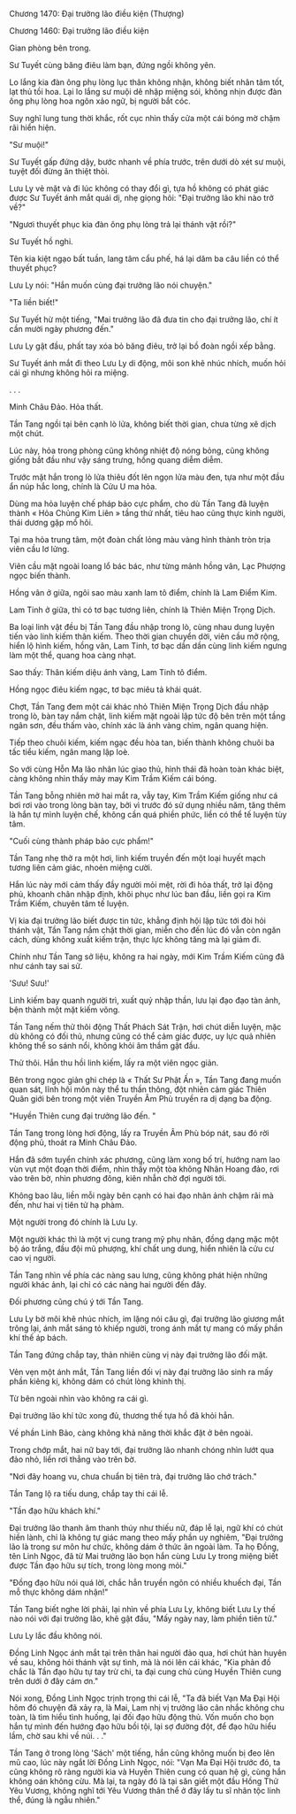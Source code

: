 




Chương 1470: Đại trưởng lão điều kiện (Thượng)


Chương 1460: Đại trưởng lão điều kiện

Gian phòng bên trong.

Sư Tuyết cùng băng điêu làm bạn, đứng ngồi không yên.

Lo lắng kia đàn ông phụ lòng lục thân không nhận, không biết nhân tâm tốt, lạt thủ tồi hoa. Lại lo lắng sư muội dê nhập miệng sói, không nhịn được đàn ông phụ lòng hoa ngôn xảo ngữ, bị người bắt cóc.

Suy nghĩ lung tung thời khắc, rốt cục nhìn thấy cửa một cái bóng mờ chậm rãi hiển hiện.

"Sư muội!"

Sư Tuyết gấp đứng dậy, bước nhanh về phía trước, trên dưới dò xét sư muội, tuyệt đối đừng ăn thiệt thòi.

Lưu Ly vẻ mặt và đi lúc không có thay đổi gì, tựa hồ không có phát giác được Sư Tuyết ánh mắt quái dị, nhẹ giọng hỏi: "Đại trưởng lão khi nào trở về?"

"Ngươi thuyết phục kia đàn ông phụ lòng trả lại thánh vật rồi?"

Sư Tuyết hồ nghi.

Tên kia kiệt ngạo bất tuần, lang tâm cẩu phế, há lại dăm ba câu liền có thể thuyết phục?

Lưu Ly nói: "Hắn muốn cùng đại trưởng lão nói chuyện."

"Ta liền biết!"

Sư Tuyết hừ một tiếng, "Mai trưởng lão đã đưa tin cho đại trưởng lão, chí ít cần mười ngày phương đến."

Lưu Ly gật đầu, phất tay xóa bỏ băng điêu, trở lại bồ đoàn ngồi xếp bằng.

Sư Tuyết ánh mắt đi theo Lưu Ly di động, môi son khẽ nhúc nhích, muốn hỏi cái gì nhưng không hỏi ra miệng.

. . .

Minh Châu Đảo. Hỏa thất.

Tần Tang ngồi tại bên cạnh lò lửa, không biết thời gian, chưa từng xê dịch một chút.

Lúc này, hỏa trong phòng cũng không nhiệt độ nóng bỏng, cũng không giống bắt đầu như vậy sáng trưng, hồng quang diễm diễm.

Trước mặt hắn trong lò lửa thiêu đốt lên ngọn lửa màu đen, tựa như một đầu ẩn núp hắc long, chính là Cửu U ma hỏa.

Dùng ma hỏa luyện chế pháp bảo cực phẩm, cho dù Tần Tang đã luyện thành « Hỏa Chủng Kim Liên » tầng thứ nhất, tiêu hao cũng thực kinh người, thái dương gặp mồ hôi.

Tại ma hỏa trung tâm, một đoàn chất lỏng màu vàng hình thành tròn trịa viên cầu lơ lửng.

Viên cầu mặt ngoài loang lổ bác bác, như từng mảnh hồng vân, Lạc Phượng ngọc biến thành.

Hồng vân ở giữa, ngôi sao màu xanh lam tô điểm, chính là Lam Điểm Kim.

Lam Tinh ở giữa, thì có tơ bạc tương liên, chính là Thiên Miện Trọng Dịch.

Ba loại linh vật đều bị Tần Tang đầu nhập trong lò, cùng nhau dung luyện tiến vào linh kiếm thân kiếm. Theo thời gian chuyển dời, viên cầu mở rộng, hiển lộ hình kiếm, hồng vân, Lam Tinh, tơ bạc dần dần cùng linh kiếm ngưng làm một thể, quang hoa càng nhạt.

Sao thấy: Thân kiếm diệu ánh vàng, Lam Tinh tô điểm.

Hồng ngọc điêu kiếm ngạc, tơ bạc miêu tả khái quát.

Chợt, Tần Tang đem một cái khác nhỏ Thiên Miện Trọng Dịch đầu nhập trong lò, bàn tay nắm chặt, linh kiếm mặt ngoài lập tức độ bên trên một tầng ngân sơn, đều thấm vào, chính xác là ánh vàng chìm, ngân quang hiện.

Tiếp theo chuôi kiếm, kiếm ngạc đều hòa tan, biến thành không chuôi ba tấc tiểu kiếm, ngân mang lập loè.

So với cùng Hỗn Ma lão nhân lúc giao thủ, hình thái đã hoàn toàn khác biệt, càng không nhìn thấy mảy may Kim Trầm Kiếm cái bóng.

Tần Tang bỗng nhiên mở hai mắt ra, vẫy tay, Kim Trầm Kiếm giống như cá bơi rơi vào trong lòng bàn tay, bởi vì trước đó sử dụng nhiều năm, tăng thêm là hắn tự mình luyện chế, không cần quá phiền phức, liền có thể tế luyện tùy tâm.

"Cuối cùng thành pháp bảo cực phẩm!"

Tần Tang nhẹ thở ra một hơi, linh kiếm truyền đến một loại huyết mạch tương liên cảm giác, nhoẻn miệng cười.

Hắn lúc này mới cảm thấy đầy người mỏi mệt, rời đi hỏa thất, trở lại động phủ, khoanh chân nhập định, khôi phục như lúc ban đầu, liền gọi ra Kim Trầm Kiếm, chuyên tâm tế luyện.

Vị kia đại trưởng lão biết được tin tức, khẳng định hội lập tức tới đòi hỏi thánh vật, Tần Tang nắm chặt thời gian, miễn cho đến lúc đó vẫn còn ngăn cách, dùng không xuất kiếm trận, thực lực không tăng mà lại giảm đi.

Chính như Tần Tang sở liệu, không ra hai ngày, mới Kim Trầm Kiếm cũng đã như cánh tay sai sử.

'Sưu! Sưu!'

Linh kiếm bay quanh người trì, xuất quỷ nhập thần, lưu lại đạo đạo tàn ảnh, bện thành một mặt kiếm võng.

Tần Tang nếm thử thôi động Thất Phách Sát Trận, hơi chút diễn luyện, mặc dù không có đối thủ, nhưng cũng có thể cảm giác được, uy lực quả nhiên không thể so sánh nổi, không khỏi âm thầm gật đầu.

Thử thôi. Hắn thu hồi linh kiếm, lấy ra một viên ngọc giản.

Bên trong ngọc giản ghi chép là « Thất Sư Phật Ấn », Tần Tang đang muốn quan sát, lĩnh hội môn này thể tu thần thông, đột nhiên cảm giác Thiên Quân giới bên trong một viên Truyền Âm Phù truyền ra dị dạng ba động.

"Huyền Thiên cung đại trưởng lão đến. "

Tần Tang trong lòng hơi động, lấy ra Truyền Âm Phù bóp nát, sau đó rời động phủ, thoát ra Minh Châu Đảo.

Hắn đã sớm tuyển chính xác phương, cũng làm xong bố trí, hướng nam lao vùn vụt một đoạn thời điểm, nhìn thấy một tòa không Nhân Hoang đảo, rơi vào trên bờ, nhìn phương đông, kiên nhẫn chờ đợi người tới.

Không bao lâu, liền mỗi ngày bên cạnh có hai đạo nhân ảnh chậm rãi mà đến, như hai vị tiên tử hạ phàm.

Một người trong đó chính là Lưu Ly.

Một người khác thì là một vị cung trang mỹ phụ nhân, đồng dạng mặc một bộ áo trắng, đầu đội mũ phượng, khí chất ung dung, hiển nhiên là cửu cư cao vị người.

Tần Tang nhìn về phía các nàng sau lưng, cũng không phát hiện những người khác ảnh, lại chỉ có các nàng hai người đến đây.

Đối phương cũng chú ý tới Tần Tang.

Lưu Ly bờ môi khẽ nhúc nhích, im lặng nói câu gì, đại trưởng lão giương mắt trông lại, ánh mắt sáng tỏ khiếp người, trong ánh mắt tự mang có mấy phần khí thế áp bách.

Tần Tang đứng chắp tay, thản nhiên cùng vị này đại trưởng lão đối mặt.

Vẻn vẹn một ánh mắt, Tần Tang liền đối vị này đại trưởng lão sinh ra mấy phần kiêng kị, không dám có chút lòng khinh thị.

Từ bên ngoài nhìn vào không ra cái gì.

Đại trưởng lão khí tức xong đủ, thương thế tựa hồ đã khỏi hẳn.

Về phần Linh Bảo, càng không khả năng thời khắc đặt ở bên ngoài.

Trong chớp mắt, hai nữ bay tới, đại trưởng lão nhanh chóng nhìn lướt qua đảo nhỏ, liền rơi thẳng vào trên bờ.

"Nơi đây hoang vu, chưa chuẩn bị tiên trà, đại trưởng lão chớ trách."

Tần Tang lộ ra tiếu dung, chắp tay thi cái lễ.

"Tần đạo hữu khách khí."

Đại trưởng lão thanh âm thanh thúy như thiếu nữ, đáp lễ lại, ngữ khí có chút hiền lành, chỉ là không tự giác mang theo mấy phần uy nghiêm, "Đại trưởng lão là trong sư môn hư chức, không dám ở thức ăn ngoài làm. Ta họ Đồng, tên Linh Ngọc, đã từ Mai trưởng lão bọn hắn cùng Lưu Ly trong miệng biết được Tần đạo hữu sự tích, trong lòng mong mỏi."

"Đồng đạo hữu nói quá lời, chắc hẳn truyền ngôn có nhiều khuếch đại, Tần mỗ thực không dám nhận!"

Tần Tang biết nghe lời phải, lại nhìn về phía Lưu Ly, không biết Lưu Ly thế nào nói với đại trưởng lão, khẽ gật đầu, "Mấy ngày nay, làm phiền tiên tử."

Lưu Ly lắc đầu không nói.

Đồng Linh Ngọc ánh mắt tại trên thân hai người đảo qua, hơi chút hàn huyên về sau, không hỏi thánh vật sự tình, mà là nói lên cái khác, "Kia phản đồ chắc là Tần đạo hữu tự tay trừ chi, ta đại cung chủ cùng Huyền Thiên cung trên dưới ở đây cám ơn."

Nói xong, Đồng Linh Ngọc trịnh trọng thi cái lễ, "Ta đã biết Vạn Ma Đại Hội hôm đó chuyện đã xảy ra, là Mai, Lam nhị vị trưởng lão cân nhắc không chu toàn, là tìm hiểu tình huống, lại đối đạo hữu động thủ. Vốn muốn cho bọn hắn tự mình đến hướng đạo hữu bồi tội, lại sợ đường đột, để đạo hữu hiểu lầm, chờ sau khi về núi. . ."

Tần Tang ở trong lòng 'Sách' một tiếng, hắn cũng không muốn bị đeo lên mũ cao, lúc này ngắt lời Đồng Linh Ngọc, nói: "Vạn Ma Đại Hội trước đó, ta cũng không rõ ràng người kia và Huyền Thiên cung có quan hệ gì, cùng hắn không oán không cừu. Mà lại, ta ngày đó là tại săn giết một đầu Hồng Thử Yêu Vương, không nghĩ tới Yêu Vương thân thể ở đây lấy tu sĩ nhân tộc linh thể, đúng là ngẫu nhiên."





